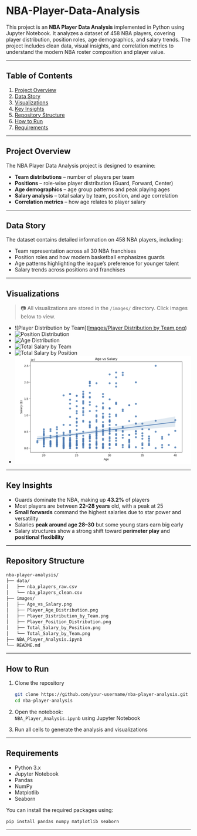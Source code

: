 
# NBA-Player-Data-Analysis

This project is an **NBA Player Data Analysis** implemented in Python using Jupyter Notebook. It analyzes a dataset of 458 NBA players, covering player distribution, position roles, age demographics, and salary trends. The project includes clean data, visual insights, and correlation metrics to understand the modern NBA roster composition and player value.

---

## Table of Contents

1. [Project Overview](#project-overview)  
2. [Data Story](#data-story)  
3. [Visualizations](#visualizations)  
4. [Key Insights](#key-insights)  
5. [Repository Structure](#repository-structure)  
6. [How to Run](#how-to-run)  
7. [Requirements](#requirements)   

---

## Project Overview

The NBA Player Data Analysis project is designed to examine:

- **Team distributions** – number of players per team  
- **Positions** – role-wise player distribution (Guard, Forward, Center)  
- **Age demographics** – age group patterns and peak playing ages  
- **Salary analysis** – total salary by team, position, and age correlation  
- **Correlation metrics** – how age relates to player salary  

---

## Data Story

The dataset contains detailed information on 458 NBA players, including:

- Team representation across all 30 NBA franchises  
- Position roles and how modern basketball emphasizes guards  
- Age patterns highlighting the league’s preference for younger talent  
- Salary trends across positions and franchises  

---

## Visualizations

> 📷 All visualizations are stored in the `/images/` directory. Click images below to view.

- ![Player Distribution by Team]([Images/Player Distribution by Team.png](https://github.com/nikhillshanmukhan/NBA-Player-Analysis-Python/blob/5c5f3ef98d8fee41d7b229da1c9edd8d6f719787/Images/Player%20Distribution%20by%20Team.png))  
- ![Position Distribution](images/Player_Position_Distribution.png)  
- ![Age Distribution](images/Player_Age_Distribution.png)  
- ![Total Salary by Team](images/Total_Salary_by_Team.png)  
- ![Total Salary by Position](images/Total_Salary_by_Position.png)  
- ![Age vs Salary Correlation](images/Age_vs_Salary.png)  

---

## Key Insights

- Guards dominate the NBA, making up **43.2%** of players  
- Most players are between **22–28 years** old, with a peak at 25  
- **Small forwards** command the highest salaries due to star power and versatility  
- Salaries **peak around age 28–30** but some young stars earn big early  
- Salary structures show a strong shift toward **perimeter play** and **positional flexibility**

---

## Repository Structure

```
nba-player-analysis/
├── data/
│   ├── nba_players_raw.csv
│   └── nba_players_clean.csv
├── images/
│   ├── Age_vs_Salary.png
│   ├── Player_Age_Distribution.png
│   ├── Player_Distribution_by_Team.png
│   ├── Player_Position_Distribution.png
│   ├── Total_Salary_by_Position.png
│   └── Total_Salary_by_Team.png
├── NBA_Player_Analysis.ipynb
└── README.md
```

---

## How to Run

1. Clone the repository  
   ```bash
   git clone https://github.com/your-username/nba-player-analysis.git
   cd nba-player-analysis
   ```

2. Open the notebook:  
   `NBA_Player_Analysis.ipynb` using Jupyter Notebook

3. Run all cells to generate the analysis and visualizations

---

## Requirements

- Python 3.x  
- Jupyter Notebook  
- Pandas  
- NumPy  
- Matplotlib  
- Seaborn  

You can install the required packages using:

```bash
pip install pandas numpy matplotlib seaborn
```

---

